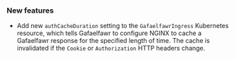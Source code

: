 ### New features

- Add new `authCacheDuration` setting to the `GafaelfawrIngress` Kubernetes resource, which tells Gafaelfawr to configure NGINX to cache a Gafaelfawr response for the specified length of time. The cache is invalidated if the `Cookie` or `Authorization` HTTP headers change.
